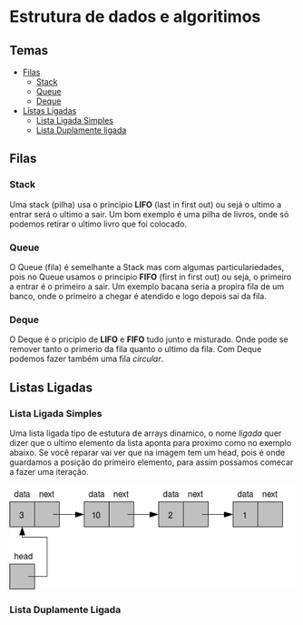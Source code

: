 # Estrutura de dados e algoritimos

## Temas

-   [Filas](#filas)
    -   [Stack](#stack)
    -   [Queue](#queue)
    -   [Deque](#deque)
-   [Listas Ligadas](#listas-ligadas)
    -   [Lista Ligada Simples](#lista-ligada-simples)
    -   [Lista Duplamente ligada](#lista-duplamente-ligada)

## Filas

### Stack

Uma stack (pilha) usa o principio **LIFO** (last in first out) ou sejá o ultimo a entrar será o ultimo a sair. Um bom exemplo é uma pilha de livros, onde só podemos retirar o ultimo livro que foi colocado.

### Queue

O Queue (fila) é semelhante a Stack mas com algumas particulariedades, pois no Queue usamos o principio **FIFO** (first in first out) ou seja, o primeiro a entrar é o primeiro a sair. Um exemplo bacana seria a propira fila de um banco, onde o primeiro a chegar é atendido e logo depois sai da fila.

### Deque

O Deque é o pricipio de **LIFO** e **FIFO** tudo junto e misturado. Onde pode se remover tanto o primerio da fila quanto o ultimo da fila. Com Deque podemos fazer também uma fila _circular_.

## Listas Ligadas

### Lista Ligada Simples

Uma lista ligada tipo de estutura de arrays dinamico, o nome _ligada_ quer dizer que o ultimo elemento da lista aponta para proximo como no exemplo abaixo.
Se você reparar vai ver que na imagem tem um head, pois é onde guardamos a posição do primeiro elemento, para assim possamos comecar a fazer uma iteração.

![linked_list](./docs/img/linked_list.png)

### Lista Duplamente Ligada
